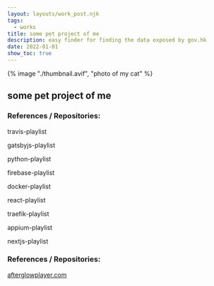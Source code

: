 ```yaml
---
layout: layouts/work_post.njk
tags:
  - works
title: some pet project of me
description: easy finder for finding the data exposed by gov.hk
date: 2022-01-01
show_toc: true
---
```


{% image "./thumbnail.avif", "photo of my cat" %}


## some pet project of me

### References / Repositories:

travis-playlist

gatsbyjs-playlist

python-playlist

firebase-playlist

docker-playlist

react-playlist

traefik-playlist

appium-playlist

nextjs-playlist

### References / Repositories:

<a href="//afterglowplayer.com" class="flex flex-row gap-1 items-center" target="_blank">
  <span class="underline">afterglowplayer.com</span>
  <i class="fa-solid fa-up-right-from-square text-sm"></i>
</a>
